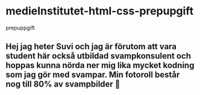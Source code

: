 # medieInstitutet-html-css-prepupgift
prepuppgift
## Hej jag heter Suvi och jag är förutom att vara student här också utbildad svampkonsulent och hoppas kunna nörda ner mig lika mycket kodning som jag gör med svampar. Min fotoroll består nog till 80% av svampbilder :see_no_evil:
